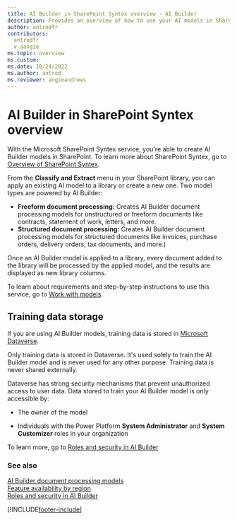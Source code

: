 ```yaml
---
title: AI Builder in SharePoint Syntex overview - AI Builder
description: Provides an overview of how to use your AI models in SharePoint Syntex.
author: antrodfr
contributors:
  antrodfr
  v-aangie
ms.topic: overview
ms.custom: 
ms.date: 10/24/2022
ms.author: antrod
ms.reviewer: angieandrews
---
```


# AI Builder in SharePoint Syntex overview

With the Microsoft SharePoint Syntex service, you're able to create AI Builder models in SharePoint. To learn more about SharePoint Syntex, go to [Overview of  SharePoint Syntex](/microsoft-365/contentunderstanding/syntex-overview).

From the **Classify and Extract** menu in your SharePoint library, you can apply an existing AI model to a library or create a new one. Two model types are powered by AI Builder:
- **Freeform document processing:** Creates AI Builder document processing models for unstructured or freeform documents like contracts, statement of work, letters, and more.
- **Structured document processing:** Creates AI Builder document processing models for structured documents like invoices, purchase orders, delivery orders, tax documents, and more.)

Once an AI Builder model is applied to a library, every document added to the library will be processed by the applied model, and the results are displayed as new library columns.

To learn about requirements and step-by-step instructions to use this service, go to [Work with models](/microsoft-365/contentunderstanding/model-types-overview).

## Training data storage

If you are using AI Builder models, training data is stored in [Microsoft Dataverse](/power-apps/maker/data-platform/data-platform-intro).

Only training data is stored in Dataverse. It's used solely to train the AI Builder model and is never used for any other purpose. Training data is never shared externally.

Dataverse has strong security mechanisms that prevent unauthorized access to user data. Data stored to train your AI Builder model is only accessible by:

- The owner of the model

- Individuals with the Power Platform **System Administrator** and **System Customizer** roles in your organization

To learn more, gp to [Roles and security in AI Builder](/ai-builder/security)


### See also

[AI Builder document processing models](form-processing-model-overview.md)<br/>
[Feature availability by region](availability-region.md)<br/>
[Roles and security in AI Builder](security.md)

[!INCLUDE[footer-include](includes/footer-banner.md)]
